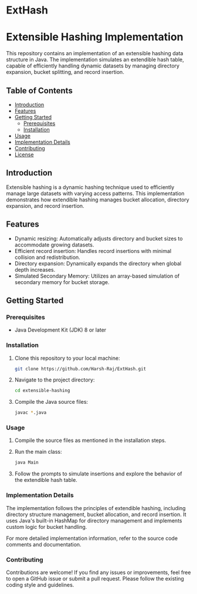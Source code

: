 # ExtHash
# Extensible Hashing Implementation

This repository contains an implementation of an extensible hashing data structure in Java. The implementation simulates an extendible hash table, capable of efficiently handling dynamic datasets by managing directory expansion, bucket splitting, and record insertion.

## Table of Contents

- [Introduction](#introduction)
- [Features](#features)
- [Getting Started](#getting-started)
  - [Prerequisites](#prerequisites)
  - [Installation](#installation)
- [Usage](#usage)
- [Implementation Details](#implementation-details)
- [Contributing](#contributing)
- [License](#license)

## Introduction

Extensible hashing is a dynamic hashing technique used to efficiently manage large datasets with varying access patterns. This implementation demonstrates how extendible hashing manages bucket allocation, directory expansion, and record insertion.

## Features

- Dynamic resizing: Automatically adjusts directory and bucket sizes to accommodate growing datasets.
- Efficient record insertion: Handles record insertions with minimal collision and redistribution.
- Directory expansion: Dynamically expands the directory when global depth increases.
- Simulated Secondary Memory: Utilizes an array-based simulation of secondary memory for bucket storage.

## Getting Started

### Prerequisites

- Java Development Kit (JDK) 8 or later

### Installation

1. Clone this repository to your local machine:

   ```bash
   git clone https://github.com/Harsh-Raj/ExtHash.git
2. Navigate to the project directory:

   ```bash
   cd extensible-hashing
3. Compile the Java source files:
   ```bash
   javac *.java

### Usage
1. Compile the source files as mentioned in the installation steps.

2. Run the main class:
   ```bash
   java Main
3. Follow the prompts to simulate insertions and explore the behavior of the extendible hash table.

### Implementation Details
The implementation follows the principles of extendible hashing, including directory structure management, bucket allocation, and record insertion. It uses Java's built-in HashMap for directory management and implements custom logic for bucket handling.

For more detailed implementation information, refer to the source code comments and documentation.

### Contributing
Contributions are welcome! If you find any issues or improvements, feel free to open a GitHub issue or submit a pull request. Please follow the existing coding style and guidelines.
